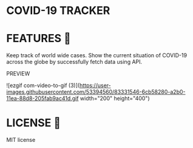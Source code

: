 #   COVID-19 TRACKER


 # FEATURES 🚀
 
Keep track of world wide cases.
Show the current situation of COVID-19 across the globe by successfully fetch data using API.



PREVIEW

![ezgif com-video-to-gif (3)](https://user-images.githubusercontent.com/53394560/83331546-6cb58280-a2b0-11ea-88d8-205fab9ac41d.gif width="200" height="400")

# LICENSE 🔑

MIT license


